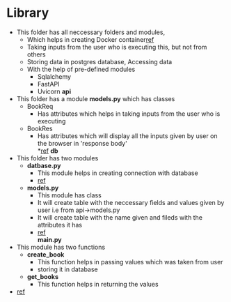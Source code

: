 # Library
* This folder has all neccessary folders and modules,
   * Which helps in creating Docker container[ref](https://github.com/Srikanthkovuri/REST-API/blob/main/Library/Docker-compose.yml)
   * Taking inputs from the user who is executing this, but not from others
   * Storing data in postgres database, Accessing data
   * With the help of pre-defined modules
      * Sqlalchemy
      * FastAPI
      * Uvicorn
**api**
* This folder has a module **models.py** which has classes
   * BookReq
      * Has attributes which helps in taking inputs from the user who is executing
   * BookRes
      * Has attributes which will display all the inputs given by user on the browser in 'response body'   
   *[ref](https://github.com/Srikanthkovuri/REST-API/blob/main/Library/api/models.py) 
**db**
* This folder has two modules
   * **datbase.py**
      * This module helps in creating connection with database
      * [ref](https://github.com/Srikanthkovuri/REST-API/blob/main/Library/db/database.py) 
   * **models.py**
      * This module has class
      * It will create table with the neccessary fields and values given by user i.e from api->models.py
      * It will create table with the name given and fileds with the attributes it has
      * [ref](https://github.com/Srikanthkovuri/REST-API/blob/main/Library/db/models.py)   
**main.py**
* This module has two functions
   * **create_book**
      * This function helps in passing values which was taken from user
      * storing it in database
   * **get_books**
      * This function helps in returning the values
* [ref](https://github.com/Srikanthkovuri/REST-API/blob/main/Library/main.py)   